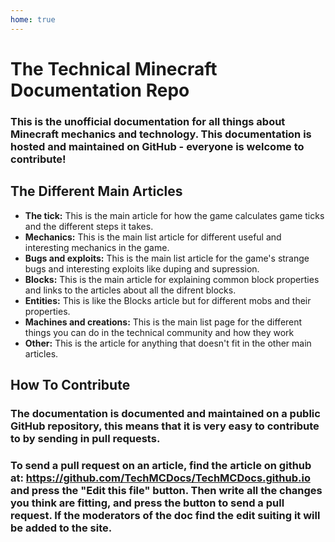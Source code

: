 ```yaml
---
home: true
---
```


# The Technical Minecraft Documentation Repo
### This is the unofficial documentation for all things about Minecraft mechanics and technology. This documentation is hosted and maintained on GitHub - everyone is welcome to contribute!

## The Different Main Articles
- **The tick:** This is the main article for how the game calculates game ticks and the different steps it takes.
- **Mechanics:** This is the main list article for different useful and interesting mechanics in the game.
- **Bugs and exploits:** This is the main list article for the game's strange bugs and interesting exploits like duping and supression.
- **Blocks:** This is the main article for explaining common block properties and links to the articles about all the difrent blocks.
- **Entities:** This is like the Blocks article but for different mobs and their properties.
- **Machines and creations:** This is the main list page for the different things you can do in the technical community and how they work
- **Other:** This is the article for anything that doesn't fit in the other main articles.

## How To Contribute
### The documentation is documented and maintained on a public GitHub repository, this means that it is very easy to contribute to by sending in pull requests.

### To send a pull request on an article, find the article on github at: https://github.com/TechMCDocs/TechMCDocs.github.io and press the "Edit this file" button. Then write all the changes you think are fitting, and press the button to send a pull request. If the moderators of the doc find the edit suiting it will be added to the site.
